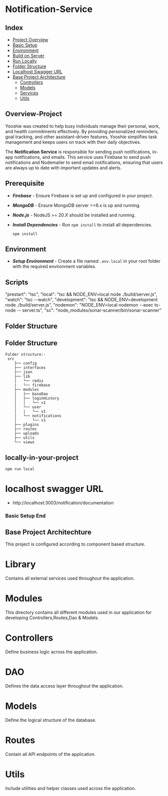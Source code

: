 # Notification-Service

## Index

- [Project Overview](#overview-project)
- [Basic Setup](#prerequisite)
- [Environment](#environment)
- [Build on Server](#scripts)
- [Run Locally](#locally-in-your-project)
- [Folder Structure](#folder-structure)
- [Localhost Swagger URL](#localhost-swagger-url)
- [Base Project Architecture](#base-project-architecture)
  - [Controllers](#controllers)
  - [Models](#models)
  - [Services](#services)
  - [Utils](#utils)

## Overview-Project

Yooshie was created to help busy individuals manage their personal, work, and health commitments effectively. By providing personalized reminders, goal tracking, and other assistant-driven features, Yooshie simplifies task management and keeps users on track with their daily objectives.

The **Notification Service** is responsible for sending push notifications, in-app notifications, and emails. This service uses Firebase to send push notifications and Nodemailer to send email notifications, ensuring that users are always up to date with important updates and alerts.

## Prerequisite

- **_Firebase_** - Ensure Firebase is set up and configured in your project.
- **_MongoDB_** - Ensure MongoDB server >=6.x is up and running.
- **_Node.js_** - NodeJS >= 20.X should be installed and running.

- **_Install Dependencies_** - Run `npm install` to install all dependencies.
  ```
  npm install
  ```

## Environment

- **_Setup Environment_** - Create a file named `.env.local` in your root folder with the required environment variables.

## Scripts

"prestart": "tsc",
"local": "tsc && NODE_ENV=local node ./build/server.js",
"watch": "tsc --watch",
"development": "tsc && NODE_ENV=development node ./build/server.js",
"nodemon": "NODE_ENV=local nodemon --exec ts-node -- server.ts",
"sc": "node_modules/sonar-scanner/bin/sonar-scanner"

## Folder Structure

## Folder Structure

```
Folder structure:-
 src
    ├── config
    ├── interfaces
    ├── json
    ├── lib
    │   └── redis
    |   └── firebase
    ├── modules
    │   ├── baseDao
    │   ├── loginHistory
    │   │   └── v1
    │   └── user
    │   |   └── v1
    |   └── notifications
    │       └── v1
    ├── plugins
    ├── routes
    ├── uploads
    ├── utils
    └── views
```

## locally-in-your-project

```
npm run local
```

# localhost swagger URL

- http://localhost:3003/notification/documentation

### Basic Setup End

## Base Project Architechture

This project is configured according to component based structure.

# Library

Contains all external services used throughout the application.

# Modules

This directory contains all different modules used in our application for developing Controllers,Routes,Dao & Models.

# Controllers

Define business logic across the application.

# DAO

Defines the data access layer throughout the application.

# Models

Define the logical structure of the database.

# Routes

Contain all API endpoints of the application.

# Utils

Include utilities and helper classes used across the application.
